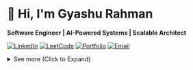 # 👋 Hi, I'm Gyashu Rahman

**Software Engineer | AI-Powered Systems | Scalable Architect**

[![LinkedIn](https://img.shields.io/badge/💼_LinkedIn-2C5D9B?style=flat-square&logo=linkedin&logoColor=white)](https://www.linkedin.com/in/gyashu-rahman-299627224/)
[![LeetCode](https://img.shields.io/badge/⚡_LeetCode-c77a0a?style=flat-square&logo=LeetCode&logoColor=white)](https://leetcode.com/u/rahmangyashu178/)
[![Portfolio](https://img.shields.io/badge/🌐_Portfolio-4B4B4B?style=flat-square&logo=About.me&logoColor=white)](https://gyashu.vercel.app/)
[![Email](https://img.shields.io/badge/📧_Email-rahmangyashu178@gmail.com-D14836?style=flat-square&logo=gmail&logoColor=white)](mailto:rahmangyashu178@gmail.com)

<details>
<summary>See more (Click to Expand)</summary>
  
---

## 🚀 About Me

I'm a software engineer passionate about building **scalable, AI-powered systems** that bridge research and production.  
I thrive at the intersection of **AI/ML, system design, and performance optimization** — turning complex ideas into fast, reliable applications.

<table>
<tr>
<td width="65%">

- 🔭 **Currently:** Building high-performance AI systems & developer tools  
- 🌱 **Exploring:** Advanced ML architectures & distributed systems  
- 🏆 **Problem Solving:** 600+ LeetCode problems (1700+ rating)  

</td>
<td width="35%">

<img src="https://github-readme-stats.vercel.app/api/top-langs/?username=notgyashu&layout=compact&theme=radical&bg_color=0d1117&hide_border=true" width="400"/>

</td>
</tr>
</table>




---

## 🛠️ Tech Stack

<div style="display: flex; flex-direction: column; gap: 24px;">

  <!-- Programming Languages -->
  <div style="display: flex; align-items: center; gap: 6px; flex-wrap: wrap;">
    <span style="font-weight: bold; line-height: 1;">Programming Languages:</span>
    <img src="https://img.shields.io/badge/Rust-000000?style=flat-square&logo=rust&logoColor=white" alt="Rust" />
    <img src="https://img.shields.io/badge/C++-00599C?style=flat-square&logo=c%2B%2B&logoColor=white" alt="C++" />
    <img src="https://img.shields.io/badge/Python-3776AB?style=flat-square&logo=python&logoColor=white" alt="Python" />
    <img src="https://img.shields.io/badge/JavaScript-F7DF1E?style=flat-square&logo=javascript&logoColor=black" alt="JS" />
    <img src="https://img.shields.io/badge/TypeScript-3178C6?style=flat-square&logo=typescript&logoColor=white" alt="TS" />
  </div>

  <!-- AI/ML & Data Science -->
  <div style="display: flex; align-items: center; gap: 6px; flex-wrap: wrap;">
    <span style="font-weight: bold; line-height: 1;">AI/ML & Data Science:</span>
    <img src="https://img.shields.io/badge/TensorFlow-FF6F00?style=flat-square&logo=tensorflow&logoColor=white" alt="TensorFlow" />
    <img src="https://img.shields.io/badge/scikit--learn-F7931E?style=flat-square&logo=scikit-learn&logoColor=white" alt="scikit-learn" />
    <img src="https://img.shields.io/badge/pandas-150458?style=flat-square&logo=pandas&logoColor=white" alt="pandas" />
    <img src="https://img.shields.io/badge/NumPy-013243?style=flat-square&logo=numpy&logoColor=white" alt="NumPy" />
    <img src="https://img.shields.io/badge/MATLAB-0076A8?style=flat-square&logo=mathworks&logoColor=white" alt="MATLAB" />
    <img src="https://img.shields.io/badge/OpenAI-412991?style=flat-square&logo=openai&logoColor=white" alt="OpenAI" />
  </div>

  <!-- Frontend Development -->
  <div style="display: flex; align-items: center; gap: 6px; flex-wrap: wrap;">
    <span style="font-weight: bold; line-height: 1;">Frontend Development:</span>
    <img src="https://img.shields.io/badge/React-61DAFB?style=flat-square&logo=react&logoColor=black" alt="React" />
    <img src="https://img.shields.io/badge/Next.js-000000?style=flat-square&logo=next.js&logoColor=white" alt="Next.js" />
    <img src="https://img.shields.io/badge/Redux-764ABC?style=flat-square&logo=redux&logoColor=white" alt="Redux" />
    <img src="https://img.shields.io/badge/Tailwind_CSS-38B2AC?style=flat-square&logo=tailwind-css&logoColor=white" alt="Tailwind CSS" />
    <img src="https://img.shields.io/badge/Framer_Motion-0055FF?style=flat-square&logo=framer&logoColor=white" alt="Framer Motion" />
  </div>

  <!-- Backend & Databases -->
  <div style="display: flex; align-items: center; gap: 6px; flex-wrap: wrap;">
    <span style="font-weight: bold; line-height: 1;">Backend & Databases:</span>
    <img src="https://img.shields.io/badge/Node.js-339933?style=flat-square&logo=node.js&logoColor=white" alt="Node.js" />
    <img src="https://img.shields.io/badge/Express-000000?style=flat-square&logo=express&logoColor=white" alt="Express" />
    <img src="https://img.shields.io/badge/MongoDB-47A248?style=flat-square&logo=mongodb&logoColor=white" alt="MongoDB" />
    <img src="https://img.shields.io/badge/MySQL-4479A1?style=flat-square&logo=mysql&logoColor=white" alt="MySQL" />
    <img src="https://img.shields.io/badge/OpenSearch-005EB8?style=flat-square&logo=opensearch&logoColor=white" alt="OpenSearch" />
    <img src="https://img.shields.io/badge/Firebase-FFCA28?style=flat-square&logo=firebase&logoColor=black" alt="Firebase" />
  </div>

  <!-- DevOps & Cloud -->
  <div style="display: flex; align-items: center; gap: 6px; flex-wrap: wrap;">
    <span style="font-weight: bold; line-height: 1;">DevOps & Cloud:</span>
    <img src="https://img.shields.io/badge/Docker-2496ED?style=flat-square&logo=docker&logoColor=white" alt="Docker" />
    <img src="https://img.shields.io/badge/Oracle_Cloud-F80000?style=flat-square&logo=oracle&logoColor=white" alt="Oracle Cloud" />
    <img src="https://img.shields.io/badge/AWS-232F3E?style=flat-square&logo=amazon-aws&logoColor=white" alt="AWS" />
    <img src="https://img.shields.io/badge/Git-F05032?style=flat-square&logo=git&logoColor=white" alt="Git" />
    <img src="https://img.shields.io/badge/Webpack-8DD6F9?style=flat-square&logo=webpack&logoColor=black" alt="Webpack" />
    <img src="https://img.shields.io/badge/Vite-646CFF?style=flat-square&logo=vite&logoColor=white" alt="Vite" />
  </div>

  <!-- Other Skills -->
  
  <div style="display: flex; align-items: center; gap: 6px; flex-wrap: wrap; margin-top: 6px;">
    <span style="font-weight: bold; line-height: 1;">Embedded & IoT:</span>
    <img src="https://img.shields.io/badge/Arduino-00979D?style=flat-square&logo=arduino&logoColor=white" alt="Arduino" />
    <img src="https://img.shields.io/badge/Raspberry_Pi-A22846?style=flat-square&logo=raspberry-pi&logoColor=white" alt="Raspberry Pi" />
    <img src="https://img.shields.io/badge/IoT-333333?style=flat-square&logo=iot&logoColor=white" alt="IoT" />
  </div>
</div>



---

## 🏗️ Featured Projects

### 🔍 A_Search_Engine
**A high-performance, AI-powered search engine with a hybrid C++/Rust/Python/Javascript architecture.**  

**🏆 Highlights:** `100+ pages/sec` crawl rate • `100+ docs/sec` processing • AI reranking • FastAPI & OpenSearch| [`View Code`](https://github.com/notgyashu/A_Search_Engine)

![C++](https://img.shields.io/badge/C++-00599C?logo=cplusplus&logoColor=white&style=flat-square)
![Rust](https://img.shields.io/badge/Rust-000000?logo=rust&logoColor=white&style=flat-square)
![Python](https://img.shields.io/badge/Python-3776AB?logo=python&logoColor=white&style=flat-square)
![FastAPI](https://img.shields.io/badge/FastAPI-009688?logo=fastapi&logoColor=white&style=flat-square)
![Elasticsearch](https://img.shields.io/badge/Elasticsearch-005571?logo=elasticsearch&logoColor=white&style=flat-square)
![PyO3](https://img.shields.io/badge/PyO3-000000?logo=rust&logoColor=white&style=flat-square)
![MERN](https://img.shields.io/badge/MERN-4DB33D?style=flat-square&logo=react&logoColor=white)


- Architected a high-throughput crawler achieving 100+ pages/sec using multi-threaded work-stealing, deduplication, and adaptive batching.
- Engineered a hybrid Rust/Python pipeline for scalable processing, emitting production-ready JSONL for OpenSearch at 100+ docs/sec.
- Built a production-grade FastAPI backend with real-time ingestion, dual-priority queues, and automated ISM policies.
- Deployed an AI microservice orchestrating multi-model inference (Google/OpenAI/Transformers) for summarization, query enhancement, and intelligent reranking.
- Developed a modern React frontend with responsive UI (Tailwind, Framer Motion), React Query caching, and analytics dashboards.
---

### ⚡ Intelligent BLDC Motor Fault Detection
**ML-Powered Predictive Maintenance System** | [`View Code`](https://github.com/notgyashu)

![Python](https://img.shields.io/badge/Python-ML_Pipeline-3776AB?style=flat-square)
![scikit-learn](https://img.shields.io/badge/scikit--learn-95%25_Accuracy-F7931E?style=flat-square)
![MATLAB](https://img.shields.io/badge/MATLAB-Simulation-0076A8?style=flat-square)
![pandas](https://img.shields.io/badge/pandas-Data_Engineering-150458?style=flat-square)

- Developed ensemble ML models (Random Forest, SVM) achieving 95%+ accuracy
- Engineered advanced feature extraction pipelines for real-time sensor data
- Simulated complex motor behavior and fault scenarios using MATLAB Simulink
- Built scalable data infrastructure for predictive maintenance applications

---

### 🌐 Social-Arena
**AI-Enhanced Social Media Platform** | [`Live Demo`](https://github.com/notgyashu) | [`View Code`](https://github.com/notgyashu)

![MERN](https://img.shields.io/badge/MERN-4DB33D?style=flat-square&logo=react&logoColor=white)
![Firebase](https://img.shields.io/badge/Firebase-Auth-FFCA28?style=flat-square&logo=firebase&logoColor=black)
![Socket.io](https://img.shields.io/badge/Socket.io-Realtime-010101?style=flat-square&logo=socketdotio&logoColor=white)
![Axios](https://img.shields.io/badge/Axios-HTTP-5A29E4?style=flat-square&logo=axios&logoColor=white)
![Bcrypt](https://img.shields.io/badge/Bcrypt-Security-00A86B?style=flat-square&logo=security&logoColor=white)


- Built a full-stack social media app with secure authentication, reduced login issues by 15%. 
- Added Profile Management real-time chat and follow system features to enhance user connectivity. 
- Created intuitive interfaces for posts, likes, comments, and updates to boost engagement. 

---

<details>
<summary>🔧 Other Projects (Click to Expand)</summary>

### 🤖 Chrome-Assistant
**Intelligent AI Browser Companion** | [`View Code`](https://github.com/notgyashu)

![Manifest V3](https://img.shields.io/badge/Manifest-V3-4285F4?style=flat-square&logo=googlechrome&logoColor=white)
![Google GenAI](https://img.shields.io/badge/Google-GenAI-4285F4?style=flat-square&logo=google&logoColor=white)
![TensorFlow.js](https://img.shields.io/badge/TensorFlow.js-DeepLearning-FF6F00?style=flat-square&logo=tensorflow&logoColor=white)
![Webpack 5](https://img.shields.io/badge/Webpack-5-8DD6F9?style=flat-square&logo=webpack&logoColor=black)
![MERN](https://img.shields.io/badge/MERN-4DB33D?style=flat-square&logo=react&logoColor=white)


- Created a Chrome extension for an intelligent in-page AI companion with advanced context management
- Enhanced user interaction by embedding text features, improving usability by 30%.
- Optimized performance with Webpack 5, reducing bundle size by 25% and ensuring real-time responses. 

---

### 🎵 Fingerpad Glove
**AI-Powered Interactive Music System** | [`View Code`](https://github.com/notgyashu)

![C++](https://img.shields.io/badge/C++-Embedded-00599C?style=flat-square)
![Arduino](https://img.shields.io/badge/Arduino-Microcontroller-00979D?style=flat-square)
![Supercollider](https://img.shields.io/badge/Supercollider-Audio_Synthesis-FF6F00?style=flat-square)
![TensorFlow Lite](https://img.shields.io/badge/TFLite-Gesture_Recognition-FF6F00?style=flat-square)

- Developed an interactive musical instrument using a microcontroller, LDRs, and motion sensors. 
- Programmed in C++ and Supercollider to generate tones based on real-time hardware interactions. 
- Designed for user-friendly operation and seamless synchronization with other instruments.

---

</details>

## 📫 Let's Connect

I'm always excited to discuss projects, innovative ideas, or potential collaborations. Let's build the future together!

<div align="center">

[![Email](https://img.shields.io/badge/📧_Email-rahmangyashu178@gmail.com-D14836?style=flat-square&logo=gmail&logoColor=white)](mailto:rahmangyashu178@gmail.com)
[![Portfolio](https://img.shields.io/badge/🌐_Portfolio-gyashu.vercel.app-000000?style=flat-square&logo=About.me&logoColor=white)](https://gyashu.vercel.app/)
[![LinkedIn](https://img.shields.io/badge/💼_LinkedIn-Gyashu_Rahman-0077B5?style=flat-square&logo=linkedin&logoColor=white)](https://www.linkedin.com/in/gyashu-rahman-299627224/)

</div>

---
> "The best way to predict the future is to invent it." - Alan Kay
</details>
